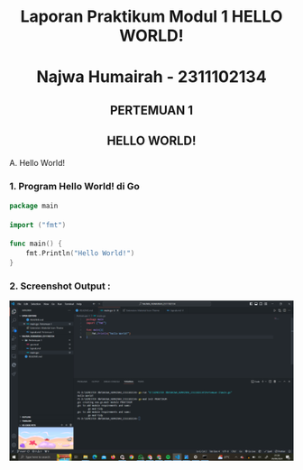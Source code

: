 # <h1 align="center">Laporan Praktikum Modul 1 HELLO WORLD!</h1>

<h1 align="center">Najwa Humairah - 2311102134</h1>

<h2 align="center">PERTEMUAN 1</h2>
<h2 align="center">HELLO WORLD!</h2>

A. Hello World!

### 1. Program Hello World! di Go

```go
package main

import ("fmt")

func main() {
    fmt.Println("Hello World!")
}

```

### 2. Screenshot Output :

![hello world!](helloworld.png)
```